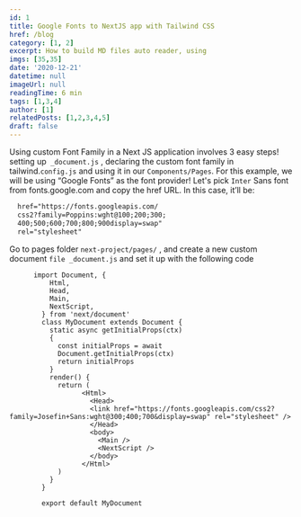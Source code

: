 ```yaml
---
id: 1
title: Google Fonts to NextJS app with Tailwind CSS
href: /blog
category: [1, 2]
excerpt: How to build MD files auto reader, using
imgs: [35,35]
date: '2020-12-21'
datetime: null
imageUrl: null
readingTime: 6 min
tags: [1,3,4]
author: [1]
relatedPosts: [1,2,3,4,5]
draft: false
---
```

Using custom Font Family in a Next JS application involves 3 easy steps! setting up` _document.js` , declaring the custom font family in tailwind.`config.js` and using it in our `Components/Pages`.
For this example, we will be using “Google Fonts” as the font provider!
Let's pick `Inter` Sans font from fonts.google.com and copy the href URL.
In this case, it’ll be:

```html
  href="https://fonts.googleapis.com/
  css2?family=Poppins:wght@100;200;300;
  400;500;600;700;800;900display=swap"
  rel="stylesheet"
```

Go to pages folder  `next-project/pages/` , and create a new custom document `file _document.js` and set it up with the following code

          import Document, {
              Html,
              Head,
              Main,
              NextScript,
            } from 'next/document'
            class MyDocument extends Document {
              static async getInitialProps(ctx)
              {
                const initialProps = await 
                Document.getInitialProps(ctx)
                return initialProps
              }
              render() {
                return (
                      <Html>
                        <Head>
                        <link href="https://fonts.googleapis.com/css2?family=Josefin+Sans:wght@300;400;700&display=swap" rel="stylesheet" />
                        </Head>
                        <body>
                          <Main />
                          <NextScript />
                        </body>
                      </Html>
                )
              }
            }

            export default MyDocument
